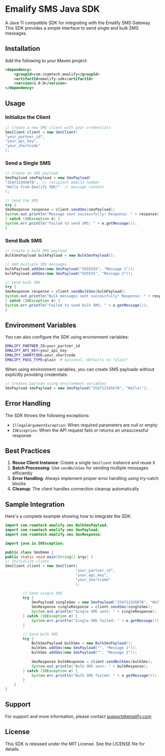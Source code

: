 # Emalify SMS Java SDK

A Java 11 compatible SDK for integrating with the Emalify SMS Gateway. This SDK provides a simple interface to send single and bulk SMS messages.

## Installation

Add the following to your Maven project:
```xml
<dependency>
    <groupId>com.roamtech.emalify</groupId>
    <artifactId>emalify-sdk</artifactId>
    <version>1.0.0</version>
</dependency>
```
## Usage

### Initialize the Client
```java
// Create a new SMS client with your credentials
SmsClient client = new SmsClient(
"your_partner_id",
"your_api_key",
"your_shortcode"
);
```
### Send a Single SMS
```java
// Create an SMS payload
SmsPayload smsPayload = new SmsPayload(
"254712345678",  // recipient mobile number
"Hello from Emalify SDK!"  // message content
);

// Send the SMS
try {
SmsResponse response = client.sendSms(smsPayload);
System.out.println("Message sent successfully! Response: " + response);
} catch (IOException e) {
System.err.println("Failed to send SMS: " + e.getMessage());
}
```
### Send Bulk SMS
```java
// Create a bulk SMS payload
BulkSmsPayload bulkPayload = new BulkSmsPayload();

// Add multiple SMS messages
bulkPayload.addSms(new SmsPayload("5555555", "Message 1"));
bulkPayload.addSms(new SmsPayload("555555", "Message 2"));

// Send bulk SMS
try {
SmsResponse response = client.sendBulkSms(bulkPayload);
System.out.println("Bulk messages sent successfully! Response: " + response);
} catch (IOException e) {
System.err.println("Failed to send bulk SMS: " + e.getMessage());
}
```
## Environment Variables

You can also configure the SDK using environment variables:
```bash
EMALIFY_PARTNER_ID=your_partner_id
EMALIFY_API_KEY=your_api_key
EMALIFY_SHORTCODE=your_shortcode
EMALIFY_PASS_TYPE=plain  # optional, defaults to "plain"
```
When using environment variables, you can create SMS payloads without explicitly providing credentials:
```java
// Creates payload using environment variables
SmsPayload smsPayload = new SmsPayload("254712345678", "Hello!");
```
## Error Handling

The SDK throws the following exceptions:

- `IllegalArgumentException`: When required parameters are null or empty
- `IOException`: When the API request fails or returns an unsuccessful response

## Best Practices

1. **Reuse Client Instance**: Create a single `SmsClient` instance and reuse it
2. **Batch Processing**: Use `sendBulkSms` for sending multiple messages efficiently
3. **Error Handling**: Always implement proper error handling using try-catch blocks
4. **Cleanup**: The client handles connection cleanup automatically

## Sample Integration

Here's a complete example showing how to integrate the SDK:
```java
import com.roamtech.emalify.sms.BulkSmsPayload;
import com.roamtech.emalify.sms.SmsPayload;
import com.roamtech.emalify.sms.SmsResponse;

import java.io.IOException;

public class SmsDemo {
public static void main(String[] args) {
// Initialize client
SmsClient client = new SmsClient(
                                "your_partner_id",
                                "your_api_key",
                                "your_shortcode"
                                );

        // Send single SMS
        try {
            SmsPayload singleSms = new SmsPayload("254712345678", "Hello!");
            SmsResponse singleResponse = client.sendSms(singleSms);
            System.out.println("Single SMS sent: " + singleResponse);
        } catch (IOException e) {
            System.err.println("Single SMS failed: " + e.getMessage());
        }

        // Send bulk SMS
        try {
            BulkSmsPayload bulkSms = new BulkSmsPayload();
            bulkSms.addSms(new SmsPayload("", "Message 1"));
            bulkSms.addSms(new SmsPayload("", "Message 2"));
            
            SmsResponse bulkResponse = client.sendBulkSms(bulkSms);
            System.out.println("Bulk SMS sent: " + bulkResponse);
        } catch (IOException e) {
            System.err.println("Bulk SMS failed: " + e.getMessage());
        }
    }
}
```
## Support

For support and more information, please contact support@emalify.com

## License

This SDK is released under the MIT License. See the LICENSE file for details.
